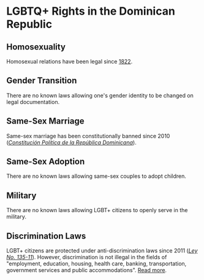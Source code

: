 # LGBTQ+ Rights in the Dominican Republic

## Homosexuality
Homosexual relations have been legal since [1822](https://ilga.org/downloads/ILGA_World_State_Sponsored_Homophobia_report_global_legislation_overview_update_December_2019.pdf).

## Gender Transition
There are no known laws allowing one's gender identity to be changed on legal documentation.

## Same-Sex Marriage
Same-sex marriage has been constitutionally banned since 2010 ([*Constitución Política de la República Dominicana*](https://web.archive.org/web/20121121110925/http://daduye.com/constitucion/la-constitucion-republica-dominicana.html)).

## Same-Sex Adoption
There are no known laws allowing same-sex couples to adopt children.

## Military
There are no known laws allowing LGBT+ citizens to openly serve in the military.

## Discrimination Laws
LGBT+ citizens are protected under anti-discrimination laws since 2011 ([*Ley No. 135-11*](https://web.archive.org/web/20180417031157/http://www.msp.gob.do/oai/Documentos/Leyes/LEY_135-11_MarcoJuridicoVIHSida_20141008.pdf)). However, discrimination is not illegal in the fields of "employment, education, housing, health care, banking, transportation, government services and public accommodations". [Read more](https://en.wikipedia.org/wiki/LGBT_rights_in_the_Dominican_Republic#Discrimination_protections).
